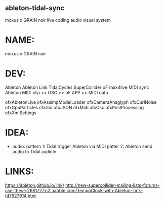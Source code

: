 ## ableton-tidal-sync
moxus x GRAIN noir
live coding audio visual system

	
# NAME:
moxus x GRAIN noir

# DEV:
Ableton
Ableton Link
TidalCycles
SuperCollider
oF
max4live
MIDI sync
Ableton MIDI clip >> OSC >> oF APP >> MIDI data

ofxAbletonLive
ofxAssimpModelLoader
ofxCameraAnaglyph
ofxCurlNoise
ofxGpuParticles
ofxGui
ofxJSON
ofxMidi
ofxOsc
ofxPostProcessing
ofxXmlSettings

# IDEA:

- audio:
pattern 1: Tidal trigger Ableton via MIDI
patter 2: Ableton send audio to Tidal audioIn




# LINKS:
https://ableton.github.io/link/
http://new-supercollider-mailing-lists-forums-use-these.2681727.n2.nabble.com/TempoClock-with-Ableton-Link-td7627914.html





